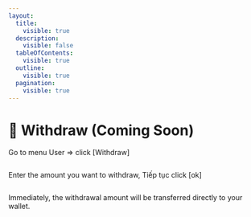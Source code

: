 ```yaml
---
layout:
  title:
    visible: true
  description:
    visible: false
  tableOfContents:
    visible: true
  outline:
    visible: true
  pagination:
    visible: true
---
```


# 🎏 Withdraw (Coming Soon)

Go to menu User => click \[Withdraw]

<figure><img src="../../.gitbook/assets/image%20(5).png" alt=""><figcaption></figcaption></figure>

Enter the amount you want to withdraw, Tiếp tục click \[ok]

<figure><img src="../../.gitbook/assets/image%20(6).png" alt=""><figcaption></figcaption></figure>

Immediately, the withdrawal amount will be transferred directly to your wallet.
